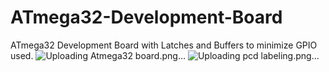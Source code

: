 # ATmega32-Development-Board
ATmega32 Development Board with Latches and Buffers to minimize GPIO used. 
![Uploading Atmega32 board.png…]()
![Uploading pcd labeling.png…]()
